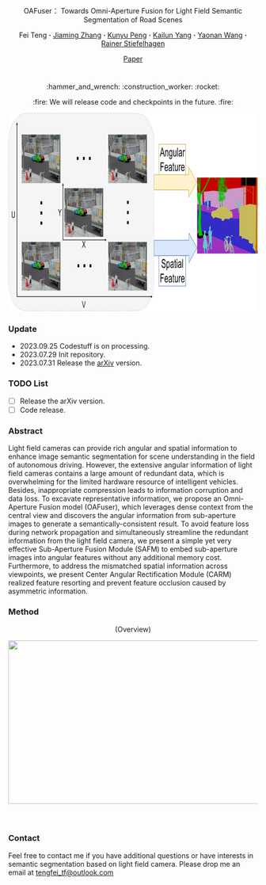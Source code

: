 <div align="center">
<p align="center">OAFuser： Towards Omni-Aperture Fusion for Light Field Semantic Segmentation of Road Scenes

<br>

<div align="center">
  Fei&nbsp;Teng</a> <b>&middot;</b>
  <a href="https://www.researchgate.net/profile/Jiaming-Zhang-10" target="_blank">Jiaming&nbsp;Zhang</a> <b>&middot;</b>
  <a href="https://www.researchgate.net/profile/Kunyu-Peng" target="_blank">Kunyu&nbsp;Peng</a> <b>&middot;</b>
  <a href="https://www.researchgate.net/profile/Kailun-Yang" target="_blank">Kailun&nbsp;Yang</a> 
<b>&middot;</b>
  <a href="https://www.researchgate.net/profile/Yaonan-Wang" target="_blank">Yaonan&nbsp;Wang</a> 
<b>&middot;</b>
  <a href="https://www.researchgate.net/profile/Rainer-Stiefelhagen" target="_blank">Rainer&nbsp;Stiefelhagen</a>

 <br>

  <a href="https://github.com/FeiBryantkit/OAFuser" target="_blank">Paper</a>

# 

</div>

<p align="center">:hammer_and_wrench: :construction_worker: :rocket:</p>
<p align="center">:fire: We will release code and checkpoints in the future. :fire:</p>

</div>

<div align=center><img src="assets/Figone.jpg" width="820" height="400" /></div>

### Update
- 2023.09.25 Codestuff is on processing.
- 2023.07.29 Init repository.
- 2023.07.31 Release the [arXiv](https://arxiv.org/abs/2307.15588) version.



### TODO List

- [ ] Release the arXiv version.
- [ ] Code release. 

### Abstract

Light field cameras can provide rich angular and spatial information to enhance image semantic segmentation for scene understanding in the field of autonomous driving. However, the extensive angular information of light field cameras contains a large amount of redundant data, which is overwhelming for the limited hardware resource of intelligent vehicles. Besides, inappropriate compression leads to information corruption and data loss. To excavate representative information, we propose an Omni-Aperture Fusion model (OAFuser), which leverages dense context from the central view and discovers the angular information from sub-aperture images to generate a semantically-consistent result. To avoid feature loss during network propagation and simultaneously streamline the redundant information from the light field camera, we present a simple yet very effective Sub-Aperture Fusion Module (SAFM) to embed sub-aperture images into angular features without any additional memory cost. Furthermore, to address the mismatched spatial information across viewpoints, we present Center Angular Rectification Module (CARM) realized feature resorting and prevent feature occlusion caused by asymmetric information. 

### Method

<p align="center">
    (Overview)
</p>
<p align="center">
    <div align=center><img src="assets/Figtwo.jpg" width="850" height="330" /></div>
<br><br>

### Contact

Feel free to contact me if you have additional questions or have interests in semantic segmentation based on light field camera. Please drop me an email at tengfei_tf@outlook.com
